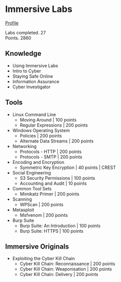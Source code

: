 # Immersive Labs
[Profile](https://main.immersivelabs.online/profile/smoisset)

Labs completed. 27   
Points. 2860   

## Knowledge
- Using Immersive Labs
- Intro to Cyber
- Staying Safe Online
- Information Assurance
- Cyber Investigator

## Tools
- Linux Command Line
   - Moving Around | 100 points
   - Regular Expressions | 200 points
- Windows Operating System
   - Policies | 200 points
   - Alternate Data Streams | 200 points
- Networking
   - Protocols - HTTP | 200 points
   - Protocols - SMTP | 200 points
- Encoding and Encryption
   - Symmetric Key Encryption | 40 points | CREST
- Social Engineering
   - S3 Security Permissions | 100 points
   - Accounting and Audit | 10 points
- Common Tool Sets
   - Mimikatz Primer | 200 points
- Scanning
   - WPScan | 200 points
- Metasploit
   - Msfvenom | 200 points
- Burp Suite
   - Burp Suite: An Introduction | 100 points
   - Burp Suite: HTTPS | 100 points

## Immersive Originals
- Exploiting the Cyber Kill Chain
   - Cyber Kill Chain: Reconnaissance | 200 points
   - Cyber Kill Chain: Weaponisation | 200 points
   - Cyber Kill Chain: Delivery | 200 points
